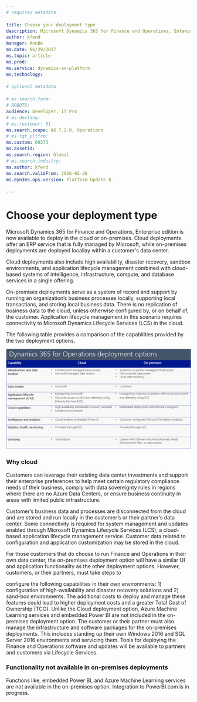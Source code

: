 ```yaml
---
# required metadata

title: Choose your deployment type 
description: Microsoft Dynamics 365 for Finance and Operations, Enterprise edition now supports running business processes in the cloud or on-premises. This topic provides information about the different deployment options. 
author: kfend
manager: AnnBe
ms.date: 06/29/2017
ms.topic: article
ms.prod: 
ms.service: dynamics-ax-platform
ms.technology: 

# optional metadata

# ms.search.form: 
# ROBOTS: 
audience: Developer, IT Pro
# ms.devlang: 
# ms.reviewer: 51
ms.search.scope: AX 7.2.0, Operations
# ms.tgt_pltfrm: 
ms.custom: 60373
ms.assetid: 
ms.search.region: Global
# ms.search.industry: 
ms.author: kfend
ms.search.validFrom: 2016-02-28
ms.dyn365.ops.version: Platform Update 8

---
```

# Choose your deployment type
Microsoft Dynamics 365 for Finance and Operations, Enterprise edition is now available to deploy in the cloud or on-premises. Cloud deployments offer an ERP service that is fully managed by Microsoft, while on-premises deployments are deployed locallay within a customer's data center. 

Cloud deployments also include high availability, disaster recovery, sandbox environments, and application lifecycle management combined with cloud-based systems of intelligence, infrastructure, compute, and database services in a single offering. 

On-premises deployments serve as a system of record and support by running an organization’s business processes locally, supporting local transactions, and storing local business data. There is no replication of business data to the cloud, unless otherwise configured by, or on behalf of, the customer. Application lifecycle management in this scenario requires connectivity to Microsoft Dynamics Lifecycle Services (LCS) in the cloud. 

The following table provides a comparison of the capabilities provided by the two deployment options.

[![Deployment options table](./media/deployment-options.PNG)](./media/deployment-options.PNG)


### Why cloud
Customers can leverage their existing data center investments and support their enterprise preferences to help meet certain regulatory compliance needs of their business, comply with data sovereignty rules in regions where there are no Azure Data Centers, or ensure business continuity in areas with limited public infrastructure. 

Customer’s business data and processes are disconnected from the cloud and are stored and run locally in the customer’s or their partner’s data center. Some connectivity is required for system management and updates enabled through Microsoft Dynamics Lifecycle Services (LCS), a cloud-based application lifecycle management service. Customer data related to configuration and application customization may be stored in the cloud. 

For those customers that do choose to run Finance and Operations in their own data center, the on-premises deployment option will have a similar UI and application functionality as the other deployment options. However, customers, or their partners, must take steps to 

configure the following capabilities in their own environments: 1) configuration of high-availability and disaster recovery solutions and 2) sand-box environments. The additional costs to deploy and manage these features could lead to higher deployment costs and a greater Total Cost of Ownership (TCO). Unlike the Cloud deployment option, Azure Machine Learning services and embedded Power BI are not included in the on-premises deployment option. The customer or their partner must also manage the infrastructure and software packages for the on-premises deployments. This includes standing up their own Windows 2016 and SQL Server 2016 environments and servicing them. Tools for deploying the Finance and Operations software and updates will be available to partners and customers via Lifecycle Services. 

### Functionality not available in on-premises deployments 
Functions like, embedded Power BI, and Azure Machine Learning services are not available in the on-premises option. Integration to PowerBI.com is in progress. 

